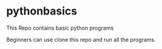 # pythonbasics
This Repo contains basic python programs

Beginners can use clone this repo and run all the programs.
